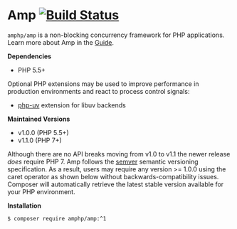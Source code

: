 # Amp [![Build Status](https://travis-ci.org/amphp/amp.svg?branch=master)](https://travis-ci.org/amphp/amp)

`amphp/amp` is a non-blocking concurrency framework for PHP applications. Learn more about Amp in the
[Guide](https://stackedit.io/viewer#!url=https://raw.githubusercontent.com/amphp/amp/master/guide.md).

**Dependencies**

- PHP 5.5+

Optional PHP extensions may be used to improve performance in production environments and react to process control signals:

- [php-uv](https://github.com/chobie/php-uv) extension for libuv backends

**Maintained Versions**

 - v1.0.0 (PHP 5.5+)
 - v1.1.0 (PHP 7+)

Although there are no API breaks moving from v1.0 to v1.1 the newer release *does* require PHP 7. Amp follows the [semver](http://semver.org/) semantic versioning specification. As a result, users may require any version >= 1.0.0 using the caret operator as shown below without backwards-compatibility issues. Composer will automatically retrieve the latest stable version available for your PHP environment.

**Installation**

```bash
$ composer require amphp/amp:^1
```
